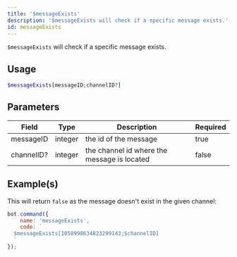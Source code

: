 ```yaml
---
title: '$messageExists'
description: '$messageExists will check if a specific message exists.'
id: messageExists
---
```


`$messageExists` will check if a specific message exists.

## Usage

```php
$messageExists[messageID;channelID?]
```

## Parameters

| Field      | Type    | Description                                 | Required |
| ---------- | ------- | ------------------------------------------- | -------- |
| messageID  | integer | the id of the message                       | true     |
| channelID? | integer | the channel id where the message is located | false    |

## Example(s)

This will return `false` as the message doesn't exist in the given channel:

```javascript
bot.command({
    name: 'messageExists',
    code: `
  $messageExists[1058998634823299143;$channelID]
  `
});
```
